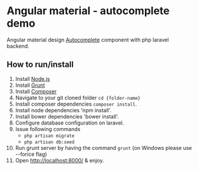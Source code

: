 # Angular material - autocomplete demo

Angular material design [Autocomplete](https://material.angularjs.org/#/demo/material.components.autocomplete) component with php laravel backend.

## How to run/install

1. Install [Node.js](http://nodejs.org/)
2. Install [Grunt](http://gruntjs.com/getting-started#installing-the-cli)
3. Install [Composer](https://getcomposer.org/)
4. Navigate to your git cloned folder `cd {folder-name}`
5. Install composer dependencies `composer install`.
6. Install node dependencies 'npm install'.
7. Install bower dependencies 'bower install'.
8. Configure database configuration on laravel.
9. Issue following commands 
	- `php artisan migrate`
	- `php artisan db:seed`
10. Run grunt server  by having the command `grunt` (on Windows please use --forice flag)
11. Open [http://localhost:8000/](http://localhost:8000/) & enjoy.
